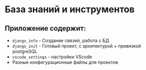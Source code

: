 
# База знаний и инструментов

## Приложение содержит:

* ```django_info``` - Создание связей, работа с БД
* ```django_init``` - Готовый проект, с архитектурой + привязкой postgreSQL
* ```vscode_settings``` - настройки VScode
* Разные конфигурационные файлы для проектов
